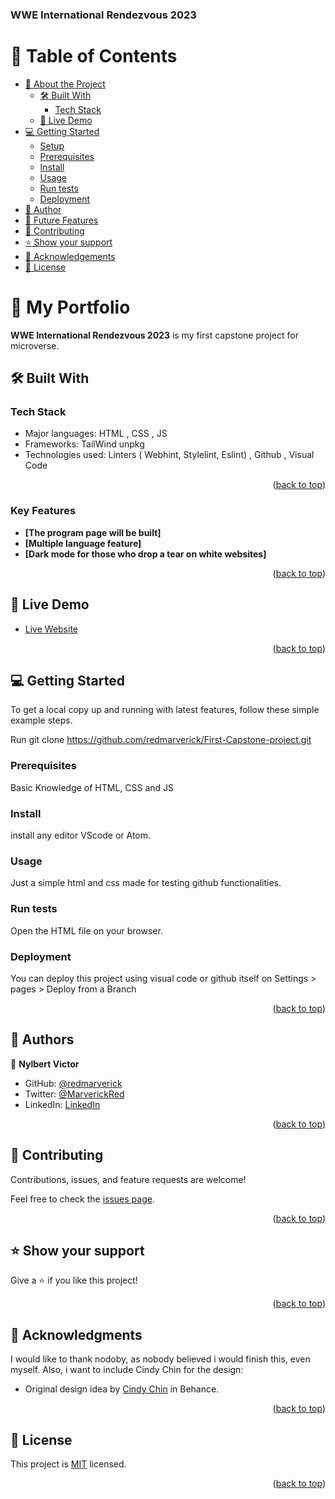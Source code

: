 <a name="readme-top"></a>

  <h3><b>WWE International Rendezvous 2023</b></h3>

</div>

<!-- TABLE OF CONTENTS -->

# 📗 Table of Contents

- [📖 About the Project](#about-project)
  - [🛠 Built With](#built-with)
    - [Tech Stack](#tech-stack)
  - [🚀 Live Demo](#live-demo)
- [💻 Getting Started](#getting-started)
  - [Setup](#setup)
  - [Prerequisites](#prerequisites)
  - [Install](#install)
  - [Usage](#usage)
  - [Run tests](#run-tests)
  - [Deployment](#triangular_flag_on_post-deployment)
- [👥 Author](#authors)
- [🔭 Future Features](#future-features)
- [🤝 Contributing](#contributing)
- [⭐️ Show your support](#support)
- [🙏 Acknowledgements](#acknowledgements)
- [📝 License](#license)

<!-- PROJECT DESCRIPTION -->

# 📖 My Portfolio <a name="about-project"></a>

**WWE International Rendezvous 2023** is my first capstone project for microverse.

## 🛠 Built With <a name="built-with"></a>

### Tech Stack <a name="tech-stack"></a>

- Major languages: 
  HTML ,
  CSS ,
  JS
- Frameworks:
  TailWind
  unpkg
- Technologies used: 
  Linters ( Webhint, Stylelint, Eslint) ,
  Github ,
  Visual Code

<p align="right">(<a href="#readme-top">back to top</a>)</p>

<!-- Features -->

### Key Features <a name="key-features"></a>

- **[The program page will be built]**
- **[Multiple language feature]**
- **[Dark mode for those who drop a tear on white websites]**

<p align="right">(<a href="#readme-top">back to top</a>)</p>

<!-- LIVE DEMO -->

## 🚀 Live Demo <a name="live-demo"></a>

- [Live Website](https://redmarverick.github.io/First-Capstone-project/)

<p align="right">(<a href="#readme-top">back to top</a>)</p>

## 💻 Getting Started <a name="getting-started"></a>

To get a local copy up and running with latest features, follow these simple example steps.

Run
git clone https://github.com/redmarverick/First-Capstone-project.git

### Prerequisites

Basic Knowledge of HTML, CSS and JS

### Install

install any editor VScode or Atom.

### Usage

Just a simple html and css made for testing github functionalities.

### Run tests

Open the HTML file on your browser.

### Deployment

You can deploy this project using visual code or github itself on Settings > pages > Deploy from a Branch 

<p align="right">(<a href="#readme-top">back to top</a>)</p>

## 👥 Authors <a name="authors"></a>

👤 **Nylbert Victor**

- GitHub: [@redmarverick](https://github.com/redmarverick)
- Twitter: [@MarverickRed]("https://twitter.com/MarverickRed)
- LinkedIn: [LinkedIn](https://www.linkedin.com/in/nylbert-victor-397951120/)

<p align="right">(<a href="#readme-top">back to top</a>)</p>

<!-- CONTRIBUTING -->

## 🤝 Contributing <a name="contributing"></a>

Contributions, issues, and feature requests are welcome!

Feel free to check the [issues page](../../issues/).

<p align="right">(<a href="#readme-top">back to top</a>)</p>

<!-- SUPPORT -->

## ⭐️ Show your support <a name="support"></a>

Give a ⭐️ if you like this project!

<p align="right">(<a href="#readme-top">back to top</a>)</p>

<!-- ACKNOWLEDGEMENTS -->

## 🙏 Acknowledgments <a name="acknowledgements"></a>

I would like to thank nodoby, as nobody believed i would finish this, even myself.
Also, i want to include Cindy Chin for the design:
- Original design idea by [Cindy Chin](https://www.behance.net/gallery/29845175/CC-Global-Summit-2015) in Behance.


<p align="right">(<a href="#readme-top">back to top</a>)</p>

<!-- LICENSE -->

## 📝 License <a name="license"></a>

This project is [MIT](./LICENSE) licensed.

<p align="right">(<a href="#readme-top">back to top</a>)</p>
